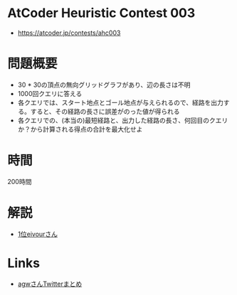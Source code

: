 # AtCoder Heuristic Contest 003
- https://atcoder.jp/contests/ahc003

# 問題概要
- 30 * 30の頂点の無向グリッドグラフがあり、辺の長さは不明
- 1000回クエリに答える
- 各クエリでは、スタート地点とゴール地点が与えられるので、経路を出力する。すると、その経路の長さに誤差がのった値が得られる
- 各クエリでの、(本当の)最短経路と、出力した経路の長さ、何回目のクエリか？から計算される得点の合計を最大化せよ

# 時間
200時間

# 解説
- [1位eivourさん](https://qiita.com/contramundum/items/b945400b81536df42d1a)

# Links
- [agwさんTwitterまとめ](https://togetter.com/li/1720580)

